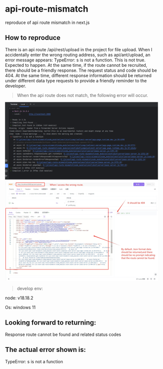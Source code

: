 # api-route-mismatch
reproduce of api route mismatch in next.js

## How to reproduce

There is an api route /api/rest/upload in the project for file upload. When I accidentally enter the wrong routing
address, such as api/ant/upload, an error message appears: TypeError: s is not a function. This is not true. Expected to
happen.
At the same time, if the route cannot be recruited, there should be a friendly response. The request status and code
should be 404. At the same time, different response information should be returned under different data type requests to
provide a friendly reminder to the developer.

> When the api route does not match, the following error will occur.

![Err_Tip](./relate/img/api-route-mismatch.png "Err_Tip")
![Prompt_Tip](./relate/img/no-prompt.png "Prompt_Tip")

> develop env:

node: v18.18.2

Os: windows 11

## Looking forward to returning:

Response route cannot be found and related status codes

## The actual error shown is:

TypeError: s is not a function

